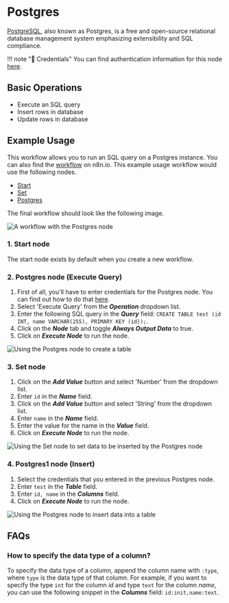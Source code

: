 # Postgres

[PostgreSQL](https://www.postgresql.org/), also known as Postgres, is a free and open-source relational database management system emphasizing extensibility and SQL compliance.

!!! note "🔑 Credentials"
    You can find authentication information for this node [here](/workflow/integrations/credentials/postgres/).


## Basic Operations

* Execute an SQL query
* Insert rows in database
* Update rows in database


## Example Usage

This workflow allows you to run an SQL query on a Postgres instance. You can also find the [workflow](https://n8n.io/workflows/599) on n8n.io. This example usage workflow would use the following nodes.
- [Start](/workflow/integrations/core-nodes/n8n-nodes-base.start/)
- [Set](/workflow/integrations/core-nodes/n8n-nodes-base.set/)
- [Postgres]()

The final workflow should look like the following image.

![A workflow with the Postgres node](/_images/integrations/nodes/postgres/workflow.png)

### 1. Start node

The start node exists by default when you create a new workflow.

### 2. Postgres node (Execute Query)

1. First of all, you'll have to enter credentials for the Postgres node. You can find out how to do that [here](/workflow/integrations/credentials/postgres/).
2. Select 'Execute Query' from the ***Operation*** dropdown list.
3. Enter the following SQL query in the ***Query*** field: `CREATE TABLE test (id INT, name VARCHAR(255), PRIMARY KEY (id));`.
4. Click on the ***Node*** tab and toggle ***Always Output Data*** to true.
5. Click on ***Execute Node*** to run the node.

![Using the Postgres node to create a table](/_images/integrations/nodes/postgres/postgres_node.png)

### 3. Set node

1. Click on the ***Add Value*** button and select 'Number' from the dropdown list.
2. Enter `id` in the ***Name*** field.
3. Click on the ***Add Value*** button and select 'String' from the dropdown list.
4. Enter `name` in the ***Name*** field.
5. Enter the value for the name in the ***Value*** field.
6. Click on ***Execute Node*** to run the node.

![Using the Set node to set data to be inserted by the Postgres node](/_images/integrations/nodes/postgres/set_node.png)

### 4. Postgres1 node (Insert)

1. Select the credentials that you entered in the previous Postgres node.
2. Enter `test` in the ***Table*** field.
3. Enter `id, name` in the ***Columns*** field.
4. Click on ***Execute Node*** to run the node.

![Using the Postgres node to insert data into a table](/_images/integrations/nodes/postgres/postgres1_node.png)

## FAQs

### How to specify the data type of a column?
To specify the data type of a column, append the column name with `:type`, where `type` is the data type of that column. For example, if you want to specify the type `int` for the column *id* and type `text` for the column *name*, you can use the following snippet in the ***Columns*** field: `id:init,name:text`.





